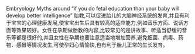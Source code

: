 Embryology
Myths around “if you do fetal education than your baby will develop better intelligence”
胎教,可以促进胎儿的大脑神经系统的发育,并且有利于宝宝的心理健康发展,使宝宝出生后具有较高的适应能力,例如音乐方面、说话方面等效果较好。女性在孕期做胎教的内容,比较常见的是讲故事、听适当舒缓的音乐等都是很好的,并且女性在孕期也要注意适当地增加营养,避免细菌、病毒、药物、感冒等情况发生,可使孕妇心情愉快,也有利于胎儿正常的生长发育。